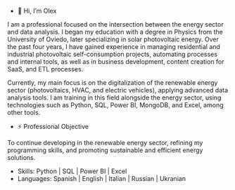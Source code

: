 - 👋 Hi, I’m Olex

 I am a professional focused on the intersection between the energy sector and data analysis. I began my education with a degree in Physics from the University of Oviedo, later specializing in solar photovoltaic energy. Over the past four years, I have gained experience in managing residential and industrial photovoltaic self-consumption projects, automating processes and internal tools, as well as in business development, content creation for SaaS, and ETL processes.

Currently, my main focus is on the digitalization of the renewable energy sector (photovoltaics, HVAC, and electric vehicles), applying advanced data analysis tools. I am training in this field alongside the energy sector, using technologies such as Python, SQL, Power BI, MongoDB, and Excel, among other tools.

- ⚡ Professional Objective

To continue developing in the renewable energy sector, refining my programming skills, and promoting sustainable and efficient energy solutions.

- Skills: Python | SQL | Power BI | Excel
- Languages: Spanish | English | Italian | Russian | Ukranian
